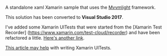 A standalone xaml Xamarin sample that uses the [Mvvmlight](https://mvvmlight.codeplex.com/SourceControl/latest) framework.

This solution has been converted to **Visual Studio 2017**.

I've added some Xamarin UITests that were started from the [Xamarin Test Recorder] (https://www.xamarin.com/test-cloud/recorder) and have been refactored a little.    [Here's another link](https://developer.xamarin.com/guides/testcloud/testrecorder/?ide=vs/).


[This article may help](https://blogs.msdn.microsoft.com/cdndevs/2016/01/19/writing-ui-tests-for-android-apps-using-xamarin-and-visual-studio-2015/) with writing Xamarin UITests.



